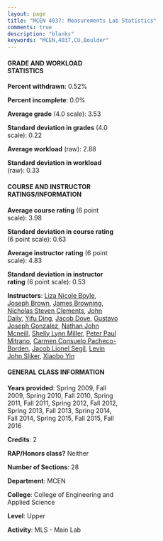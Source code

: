 ```yaml
---
layout: page
title: "MCEN 4037: Measurements Lab Statistics"
comments: true
description: "blanks"
keywords: "MCEN,4037,CU,Boulder"
---
```

<head>
<script src="https://ajax.googleapis.com/ajax/libs/jquery/2.1.3/jquery.min.js"></script>
<script src="https://dl.dropboxusercontent.com/s/pc42nxpaw1ea4o9/highcharts.js?dl=0"></script>
<!-- <script src="../assets/js/highcharts.js"></script> -->
<style type="text/css">@font-face {
	font-family: "Bebas Neue";
	src: url(https://www.filehosting.org/file/details/544349/BebasNeue Regular.otf) format("opentype");
	}
	h1.Bebas { 
		font-family: "Bebas Neue", Verdana, Tahoma;
	}
</style>
</head>
<body>
	<div id="container" style="float: right; width: 45%; height: 88%; margin-left: 2.5%; margin-right: 2.5%;"></div>
	<script language="JavaScript">
		$(document).ready(function() {
		var chart = {type: 'column'};
		var title = {text: 'Grade Distribution'};
		var xAxis = {categories: ['A','B','C','D','F'],crosshair: true};
		var yAxis = {min: 0,title: {text: 'Percentage'}};
		var tooltip = {headerFormat: '<center><b><span style="font-size:20px">{point.key}</span></b></center>',
		               pointFormat: '<td style="padding:0"><b>{point.y:.1f}%</b></td>',
		               footerFormat: '</table>',shared: true,useHTML: true};
		var plotOptions = {column: {pointPadding: 0.0,borderWidth: 0}};  
		var credits = {enabled: false};var series= [{name: 'Percent',data: [59.11,38.41,2.21,0.27,0.0,]}];
		var json = {};
		json.chart = chart;
		json.title = title;
		json.tooltip = tooltip;
		json.xAxis = xAxis;
		json.yAxis = yAxis;  
		json.series = series;
		json.plotOptions = plotOptions;  
		json.credits = credits;
		$('#container').highcharts(json);
	});
	</script>
</body>
			   
#### GRADE AND WORKLOAD STATISTICS

**Percent withdrawn**: 0.52%

**Percent incomplete**: 0.0%

**Average grade** (4.0 scale): 3.53

**Standard deviation in grades** (4.0 scale): 0.22

**Average workload** (raw): 2.88

**Standard deviation in workload** (raw): 0.33

#### COURSE AND INSTRUCTOR RATINGS/INFORMATION

**Average course rating** (6 point scale): 3.98

**Standard deviation in course rating** (6 point scale): 0.63

**Average instructor rating** (6 point scale): 4.83

**Standard deviation in instructor rating** (6 point scale): 0.53

**Instructors**: <a href='../../instructors/Liza_Nicole_Boyle'>Liza Nicole Boyle</a>, <a href='../../instructors/Joseph_Brown'>Joseph Brown</a>, <a href='../../instructors/James_Browning'>James Browning</a>, <a href='../../instructors/Nicholas_Steven_Clements'>Nicholas Steven Clements</a>, <a href='../../instructors/John_Daily'>John Daily</a>, <a href='../../instructors/Yifu_Ding'>Yifu Ding</a>, <a href='../../instructors/Jacob_Dove'>Jacob Dove</a>, <a href='../../instructors/Gustavo_Joseph_Gonzalez'>Gustavo Joseph Gonzalez</a>, <a href='../../instructors/Nathan_John_Mcneill'>Nathan John Mcneill</a>, <a href='../../instructors/Shelly_Lynn_Miller'>Shelly Lynn Miller</a>, <a href='../../instructors/Peter_Paul_Mitrano'>Peter Paul Mitrano</a>, <a href='../../instructors/Carmen_Consuelo_Pacheco-Borden'>Carmen Consuelo Pacheco-Borden</a>, <a href='../../instructors/Jacob_Lionel_Segil'>Jacob Lionel Segil</a>, <a href='../../instructors/Levin_John_Sliker'>Levin John Sliker</a>, <a href='../../instructors/Xiaobo_Yin'>Xiaobo Yin</a>

#### GENERAL CLASS INFORMATION

**Years provided**: Spring 2009, Fall 2009, Spring 2010, Fall 2010, Spring 2011, Fall 2011, Spring 2012, Fall 2012, Spring 2013, Fall 2013, Spring 2014, Fall 2014, Spring 2015, Fall 2015, Fall 2016

**Credits**: 2

**RAP/Honors class?** Neither

**Number of Sections**: 28

**Department**: MCEN

**College**: College of Engineering and Applied Science

**Level**: Upper

**Activity**: MLS - Main Lab
